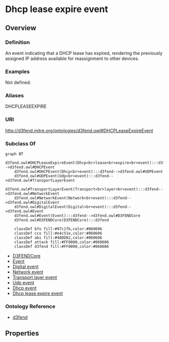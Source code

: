 # Dhcp lease expire event

## Overview

### Definition
An event indicating that a DHCP lease has expired, rendering the previously assigned IP address available for reassignment to other devices.

### Examples
Not defined.

### Aliases
DHCPLEASEEXPIRE

### URI
http://d3fend.mitre.org/ontologies/d3fend.owl#DHCPLeaseExpireEvent

### Subclass Of
```mermaid
graph BT
    d3fend.owl#DHCPLeaseExpireEvent(Dhcp<br>lease<br>expire<br>event):::d3fend-->d3fend.owl#DHCPEvent
    d3fend.owl#DHCPEvent(Dhcp<br>event):::d3fend-->d3fend.owl#UDPEvent
    d3fend.owl#UDPEvent(Udp<br>event):::d3fend-->d3fend.owl#TransportLayerEvent
    d3fend.owl#TransportLayerEvent(Transport<br>layer<br>event):::d3fend-->d3fend.owl#NetworkEvent
    d3fend.owl#NetworkEvent(Network<br>event):::d3fend-->d3fend.owl#DigitalEvent
    d3fend.owl#DigitalEvent(Digital<br>event):::d3fend-->d3fend.owl#Event
    d3fend.owl#Event(Event):::d3fend-->d3fend.owl#D3FENDCore
    d3fend.owl#D3FENDCore(D3FENDCore):::d3fend
    
    classDef bfo fill:#97c1fb,color:#060606
    classDef cco fill:#e4c51e,color:#060606
    classDef abi fill:#48DD82,color:#060606
    classDef attack fill:#FF0000,color:#060606
    classDef d3fend fill:#FF0000,color:#060606
```

- [D3FENDCore](/docs/ontology/reference/model/D3FENDCore/D3FENDCore.md)
- [Event](/docs/ontology/reference/model/D3FENDCore/Event/Event.md)
- [Digital event](/docs/ontology/reference/model/D3FENDCore/Event/Digital%20event/Digital%20event.md)
- [Network event](/docs/ontology/reference/model/D3FENDCore/Event/Digital%20event/Network%20event/Network%20event.md)
- [Transport layer event](/docs/ontology/reference/model/D3FENDCore/Event/Digital%20event/Network%20event/Transport%20layer%20event/Transport%20layer%20event.md)
- [Udp event](/docs/ontology/reference/model/D3FENDCore/Event/Digital%20event/Network%20event/Transport%20layer%20event/Udp%20event/Udp%20event.md)
- [Dhcp event](/docs/ontology/reference/model/D3FENDCore/Event/Digital%20event/Network%20event/Transport%20layer%20event/Udp%20event/Dhcp%20event/Dhcp%20event.md)
- [Dhcp lease expire event](/docs/ontology/reference/model/D3FENDCore/Event/Digital%20event/Network%20event/Transport%20layer%20event/Udp%20event/Dhcp%20event/Dhcp%20lease%20expire%20event/Dhcp%20lease%20expire%20event.md)


### Ontology Reference
- [d3fend](http://d3fend.mitre.org/ontologies/d3fend.owl#)

## Properties
